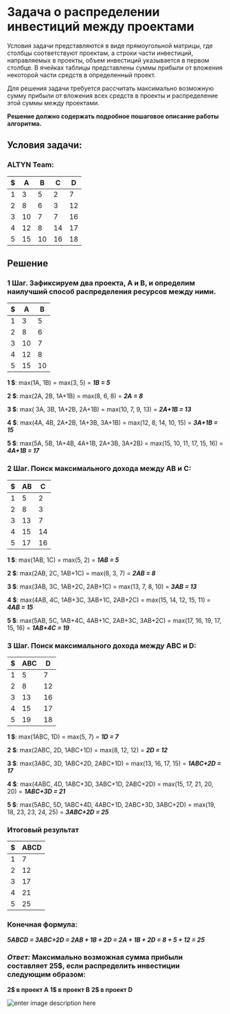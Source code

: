 ﻿# Задача о распределении инвестиций между проектами
Условия задачи представляются в виде прямоугольной матрицы, где столбцы соответствуют проектам, а строки части инвестиций, направляемых в проекты, объем инвестиций указывается в первом столбце. В ячейках таблицы представлены суммы прибыли от вложения некоторой части средств в определенный проект.

Для решения задачи требуется рассчитать максимально возможную сумму прибыли от вложения всех средств в проекты и распределение этой суммы между проектами.

**Решение должно содержать подробное пошаговое описание работы алгоритма.**
## Условия задачи:
### ALTYN Team:
| $   | A   | B   | C   | D   |
|-----|-----|-----|-----|-----|
| 1   | 3   | 5   | 2   | 7   |
| 2   | 8   | 6   | 3   | 12  |
| 3   | 10  | 7   | 7   | 16  |
| 4   | 12  | 8   | 14  | 17  |
| 5   | 15  | 10  | 16  | 18  |
## Решение
### 1 Шаг. Зафиксируем два проекта, A и B, и определим наилучший способ распределения ресурсов между ними.
| $   | A   | B   |
|-----|-----|-----|
| 1   | 3   | 5   |
| 2   | 8   | 6   |
| 3   | 10  | 7   |
| 4   | 12  | 8   |
| 5   | 15  | 10  |
**1 $**: max(1A, 1B) = max(3, 5) = _**1B = 5**_

**2 $**: max(2А, 2В, 1А+1В) = max(8, 6, 8) = _**2А = 8**_

**3 $**: max( 3A, 3B, 1A+2B, 2A+1B) = max(10, 7, 9, 13) = _**2A+1B = 13**_

**4 $**: max(4A, 4B, 2A+2B, 1A+3B, 3A+1B) = max(12, 8, 14, 10, 15) = _**3A+1B = 15**_

**5 $**: max(5A, 5B, 1A+4B, 4A+1B, 2A+3B, 3A+2B) = max(15, 10, 11, 17, 15, 16) = _**4A+1B = 17**_
### 2 Шаг. Поиск максимального дохода между АВ и С:
| $   | AB  | С   |
|-----|-----|-----|
| 1   | 5   | 2   |
| 2   | 8   | 3   |
| 3   | 13  | 7   |
| 4   | 15  | 14  |
| 5   | 17  | 16  |
**1 $**: max(1AB, 1C) = max(5, 2) = _**1AB = 5**_ 

**2 $**: max(2AB, 2C, 1AB+1C) = max(8, 3, 7) = _**2AB = 8**_

**3 $**: max(3AB, 3C, 1AB+2C, 2AB+1C) = max(13, 7, 8, 10) = _**3AB = 13**_

**4 $**: max(4AB, 4C, 1AB+3C, 3AB+1C, 2AB+2C) = max(15, 14, 12, 15, 11) = _**4AB = 15**_

**5 $**: max(5AB, 5C, 1AB+4C, 4AB+1C, 2AB+3C, 3AB+2C) = max(17, 16, 19, 17, 15, 16) = _**1AB+4C = 19**_

### 3 Шаг. Поиск максимального дохода между АВC и D:
| $   | ABС | D   |
|-----|-----|-----|
| 1   | 5   | 7   |
| 2   | 8   | 12  |
| 3   | 13  | 16  |
| 4   | 15  | 17  |
| 5   | 19  | 18  |
**1 $**: max(1ABC, 1D) = max(5, 7) = _**1D = 7**_

**2 $**: max(2ABC, 2D, 1ABC+1D) = max(8, 12, 12) = _**2D = 12**_

**3 $**: max(3ABC, 3D, 1ABC+2D, 2ABC+1D) = max(13, 16, 17, 15) = _**1ABC+2D = 17**_

**4 $**: max(4ABC, 4D, 1ABC+3D, 3ABC+1D, 2ABC+2D) = max(15, 17, 21, 20, 20) = _**1ABC+3D = 21**_

**5 $**: max(5ABC, 5D, 1ABC+4D, 4ABC+1D, 2ABC+3D, 3ABC+2D) = max(19, 18, 23, 23, 24, 25) = _**3ABC+2D = 25**_
### Итоговый результат
| $   | ABCD|
|-----|-----|
| 1   | 7   |
| 2   | 12  |
| 3   | 17  |
| 4   | 21  |
| 5   | 25  |
### Конечная формула:
_**5ABCD = 3ABC+2D = 2AB + 1B + 2D = 2A + 1B + 2D = 8 + 5 + 12 = 25**_
### _**Ответ:**_ Максимально возможная сумма прибыли составляет 25$, если распределить инвестиции следующим образом: 
**2$ в проект А**
**1$ в проект B**
**2$ в проект D**




![enter image description here](https://www.banki.ru/upload/resize_cache/blog/ce8/500_500_1/cjfhl-weysd-ruyb-fgnpsugnggyew-2.jpg)




